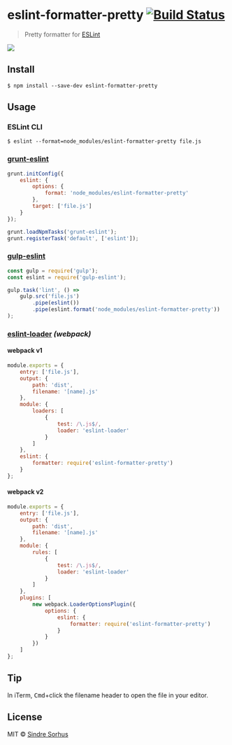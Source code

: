 # eslint-formatter-pretty [![Build Status](https://travis-ci.org/sindresorhus/eslint-formatter-pretty.svg?branch=master)](https://travis-ci.org/sindresorhus/eslint-formatter-pretty)

> Pretty formatter for [ESLint](http://eslint.org)

![](screenshot.png)


## Install

```
$ npm install --save-dev eslint-formatter-pretty
```


## Usage

### ESLint CLI

```
$ eslint --format=node_modules/eslint-formatter-pretty file.js
```

### [grunt-eslint](https://github.com/sindresorhus/grunt-eslint)

```js
grunt.initConfig({
	eslint: {
		options: {
			format: 'node_modules/eslint-formatter-pretty'
		},
		target: ['file.js']
	}
});

grunt.loadNpmTasks('grunt-eslint');
grunt.registerTask('default', ['eslint']);
```

### [gulp-eslint](https://github.com/adametry/gulp-eslint)

```js
const gulp = require('gulp');
const eslint = require('gulp-eslint');

gulp.task('lint', () =>
	gulp.src('file.js')
		.pipe(eslint())
		.pipe(eslint.format('node_modules/eslint-formatter-pretty'))
);
```

### [eslint-loader](https://github.com/MoOx/eslint-loader) *(webpack)*

#### webpack v1

```js
module.exports = {
	entry: ['file.js'],
	output: {
		path: 'dist',
		filename: '[name].js'
	},
	module: {
		loaders: [
			{
				test: /\.js$/,
				loader: 'eslint-loader'
			}
		]
	},
	eslint: {
		formatter: require('eslint-formatter-pretty')
	}
};
```

#### webpack v2

```js
module.exports = {
	entry: ['file.js'],
	output: {
		path: 'dist',
		filename: '[name].js'
	},
	module: {
		rules: [
			{
				test: /\.js$/,
				loader: 'eslint-loader'
			}
		]
	},
	plugins: [
		new webpack.LoaderOptionsPlugin({
			options: {
				eslint: {
					formatter: require('eslint-formatter-pretty')
				}
			}
		})
	]
};
```


## Tip

In iTerm, <kbd>Cmd</kbd>+click the filename header to open the file in your editor.


## License

MIT © [Sindre Sorhus](https://sindresorhus.com)
